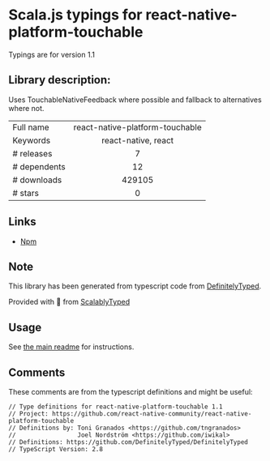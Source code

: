 
# Scala.js typings for react-native-platform-touchable

Typings are for version 1.1

## Library description:
Uses TouchableNativeFeedback where possible and fallback to alternatives where not.

|                    |                 |
| ------------------ | :-------------: |
| Full name          | react-native-platform-touchable |
| Keywords           | react-native, react |
| # releases         | 7 |
| # dependents       | 12 |
| # downloads        | 429105 |
| # stars            | 0 |

## Links
- [Npm](https://www.npmjs.com/package/react-native-platform-touchable)
    


## Note
This library has been generated from typescript code from [DefinitelyTyped](https://definitelytyped.org).

Provided with :purple_heart: from [ScalablyTyped](https://github.com/oyvindberg/ScalablyTyped)

## Usage
See [the main readme](../../readme.md) for instructions.

## Comments

These comments are from the typescript definitions and might be useful:
```
// Type definitions for react-native-platform-touchable 1.1
// Project: https://github.com/react-native-community/react-native-platform-touchable
// Definitions by: Toni Granados <https://github.com/tngranados>
//                 Joel Nordström <https://github.com/iwikal>
// Definitions: https://github.com/DefinitelyTyped/DefinitelyTyped
// TypeScript Version: 2.8

```

